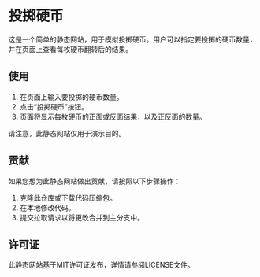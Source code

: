 # 投掷硬币

这是一个简单的静态网站，用于模拟投掷硬币。用户可以指定要投掷的硬币数量，并在页面上查看每枚硬币翻转后的结果。

## 使用

1. 在页面上输入要投掷的硬币数量。
2. 点击“投掷硬币”按钮。
3. 页面将显示每枚硬币的正面或反面结果，以及正反面的数量。

请注意，此静态网站仅用于演示目的。

## 贡献

如果您想为此静态网站做出贡献，请按照以下步骤操作：

1. 克隆此仓库或下载代码压缩包。
2. 在本地修改代码。
3. 提交拉取请求以将更改合并到主分支中。

## 许可证

此静态网站基于MIT许可证发布，详情请参阅LICENSE文件。
